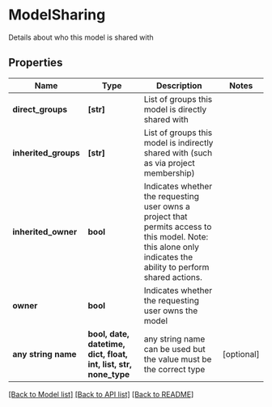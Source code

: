 # ModelSharing

Details about who this model is shared with

## Properties
Name | Type | Description | Notes
------------ | ------------- | ------------- | -------------
**direct_groups** | **[str]** | List of groups this model is directly shared with | 
**inherited_groups** | **[str]** | List of groups this model is indirectly shared with (such as via project membership) | 
**inherited_owner** | **bool** | Indicates whether the requesting user owns a project that permits access to this model. Note: this alone only indicates the ability to perform shared actions.  | 
**owner** | **bool** | Indicates whether the requesting user owns the model | 
**any string name** | **bool, date, datetime, dict, float, int, list, str, none_type** | any string name can be used but the value must be the correct type | [optional]

[[Back to Model list]](../README.md#documentation-for-models) [[Back to API list]](../README.md#documentation-for-api-endpoints) [[Back to README]](../README.md)


